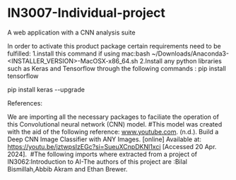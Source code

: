 # IN3007-Individual-project
A web application with a CNN analysis suite

In order to activate this product package certain requirements need to be fulfilled:
1.install this command if using mac:bash ~/Downloads/Anaconda3-<INSTALLER_VERSION>-MacOSX-x86_64.sh
2.Install any python libraries such as Keras and Tensorflow through the following commands : 
pip install tensorflow

pip install keras --upgrade


References:

We are importing all the necessary packages to faciliate the operation of this Convolutional neural network (CNN) model.
#This  model was created with the aid of the following reference:
www.youtube.com. (n.d.). Build a Deep CNN Image Classifier with ANY Images. [online] Available at: https://youtu.be/jztwpsIzEGc?si=SueuXCnpDKNl1xci [Accessed 20 Apr. 2024].
‌
#The following imports where extracted from a project of IN3062:Introduction to AI-The authors of this project are :Bilal Bismillah,Abbib Akram and Ethan Brewer.
